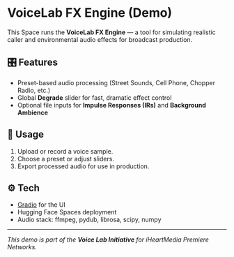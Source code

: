 # VoiceLab FX Engine (Demo)

This Space runs the **VoiceLab FX Engine** — a tool for simulating realistic caller and environmental audio effects for broadcast production.

## 🎛 Features
- Preset-based audio processing (Street Sounds, Cell Phone, Chopper Radio, etc.)
- Global **Degrade** slider for fast, dramatic effect control
- Optional file inputs for **Impulse Responses (IRs)** and **Background Ambience**

## 🚀 Usage
1. Upload or record a voice sample.
2. Choose a preset or adjust sliders.
3. Export processed audio for use in production.

## ⚙️ Tech
- [Gradio](https://gradio.app/) for the UI
- Hugging Face Spaces deployment
- Audio stack: ffmpeg, pydub, librosa, scipy, numpy

---

_This demo is part of the **Voice Lab Initiative** for iHeartMedia Premiere Networks._
